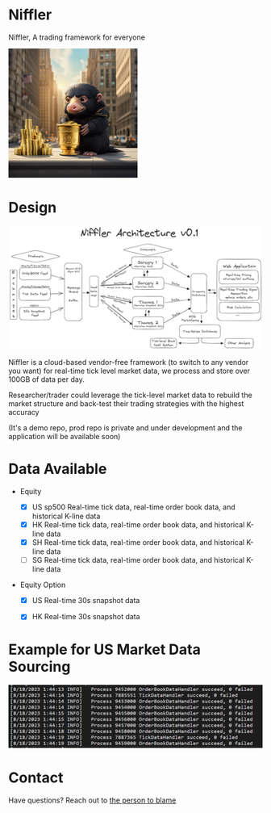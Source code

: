# Niffler

Niffler, A trading framework for everyone

![Example Image](res/images/cover.png)
# Design

![Example Image](res/images/NifflerArchitectureV01WhiteSmall.png)

Niffler is a cloud-based vendor-free framework (to switch to any vendor you want) for real-time tick 
level market data, we process and store over 100GB of data per day.

Researcher/trader could leverage the tick-level market data to rebuild the market structure and back-test
their trading strategies with the highest accuracy

(It's a demo repo, prod repo is private and under development and the application will be available soon)

# Data Available
- Equity

  - [x] US sp500 Real-time tick data, real-time order book data, and historical K-line data
  - [x] HK Real-time tick data, real-time order book data, and historical K-line data
  - [x] SH Real-time tick data, real-time order book data, and historical K-line data
  - [ ] SG Real-time tick data, real-time order book data, and historical K-line data

- Equity Option
  - [x] US Real-time 30s snapshot data
  - [x] HK Real-time 30s snapshot data


# Example for US Market Data Sourcing

![Example Image 2](res/images/Example_us_data.png)

# Contact
Have questions? Reach out to [the person to blame](https://www.linkedin.com/in/chenwang666/)


